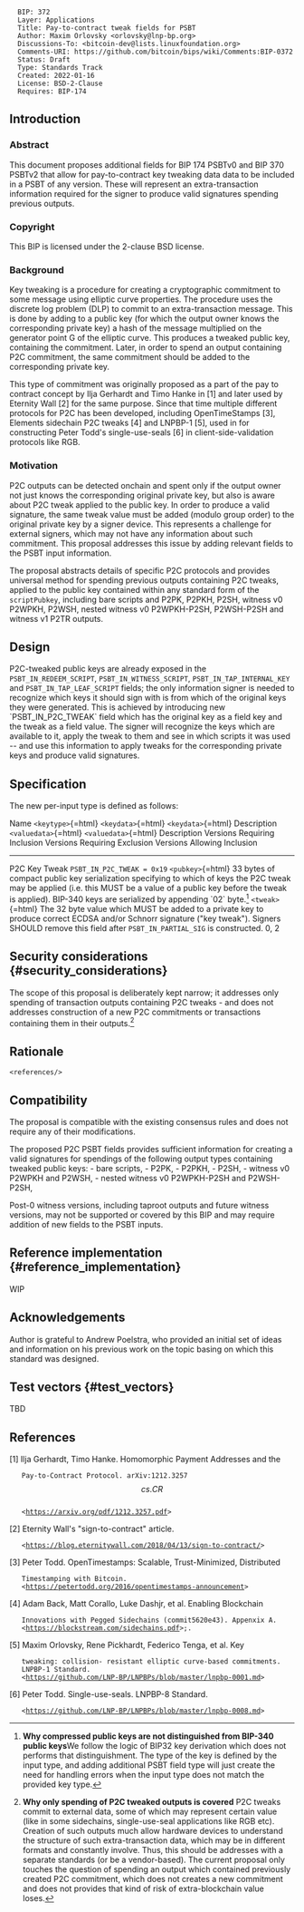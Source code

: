       BIP: 372
      Layer: Applications
      Title: Pay-to-contract tweak fields for PSBT
      Author: Maxim Orlovsky <orlovsky@lnp-bp.org>
      Discussions-To: <bitcoin-dev@lists.linuxfoundation.org>
      Comments-URI: https://github.com/bitcoin/bips/wiki/Comments:BIP-0372
      Status: Draft
      Type: Standards Track
      Created: 2022-01-16
      License: BSD-2-Clause
      Requires: BIP-174

## Introduction

### Abstract

This document proposes additional fields for BIP 174 PSBTv0 and BIP 370
PSBTv2 that allow for pay-to-contract key tweaking data data to be
included in a PSBT of any version. These will represent an
extra-transaction information required for the signer to produce valid
signatures spending previous outputs.

### Copyright

This BIP is licensed under the 2-clause BSD license.

### Background

Key tweaking is a procedure for creating a cryptographic commitment to
some message using elliptic curve properties. The procedure uses the
discrete log problem (DLP) to commit to an extra-transaction message.
This is done by adding to a public key (for which the output owner knows
the corresponding private key) a hash of the message multiplied on the
generator point G of the elliptic curve. This produces a tweaked public
key, containing the commitment. Later, in order to spend an output
containing P2C commitment, the same commitment should be added to the
corresponding private key.

This type of commitment was originally proposed as a part of the pay to
contract concept by Ilja Gerhardt and Timo Hanke in \[1\] and later used
by Eternity Wall \[2\] for the same purpose. Since that time multiple
different protocols for P2C has been developed, including OpenTimeStamps
\[3\], Elements sidechain P2C tweaks \[4\] and LNPBP-1 \[5\], used in
for constructing Peter Todd\'s single-use-seals \[6\] in
client-side-validation protocols like RGB.

### Motivation

P2C outputs can be detected onchain and spent only if the output owner
not just knows the corresponding original private key, but also is aware
about P2C tweak applied to the public key. In order to produce a valid
signature, the same tweak value must be added (modulo group order) to
the original private key by a signer device. This represents a challenge
for external signers, which may not have any information about such
commitment. This proposal addresses this issue by adding relevant fields
to the PSBT input information.

The proposal abstracts details of specific P2C protocols and provides
universal method for spending previous outputs containing P2C tweaks,
applied to the public key contained within any standard form of the
`scriptPubkey`, including bare scripts and P2PK, P2PKH, P2SH, witness v0
P2WPKH, P2WSH, nested witness v0 P2WPKH-P2SH, P2WSH-P2SH and witness v1
P2TR outputs.

## Design

P2C-tweaked public keys are already exposed in the
`PSBT_IN_REDEEM_SCRIPT`, `PSBT_IN_WITNESS_SCRIPT`,
`PSBT_IN_TAP_INTERNAL_KEY` and `PSBT_IN_TAP_LEAF_SCRIPT` fields; the
only information signer is needed to recognize which keys it should sign
with is from which of the original keys they were generated. This is
achieved by introducing new \`PSBT_IN_P2C_TWEAK\` field which has the
original key as a field key and the tweak as a field value. The signer
will recognize the keys which are available to it, apply the tweak to
them and see in which scripts it was used \-- and use this information
to apply tweaks for the corresponding private keys and produce valid
signatures.

## Specification

The new per-input type is defined as follows:

  Name            `<keytype>`{=html}           `<keydata>`{=html}   `<keydata>`{=html} Description                                                                                                                                                                                                             `<valuedata>`{=html}   `<valuedata>`{=html} Description                                                                                                                                                                         Versions Requiring Inclusion   Versions Requiring Exclusion   Versions Allowing Inclusion
  --------------- ---------------------------- -------------------- ------------------------------------------------------------------------------------------------------------------------------------------------------------------------------------------------------------------------------------------ ---------------------- -------------------------------------------------------------------------------------------------------------------------------------------------------------------------------------------------------- ------------------------------ ------------------------------ -----------------------------
  P2C Key Tweak   `PSBT_IN_P2C_TWEAK = 0x19`   `<pubkey>`{=html}    33 bytes of compact public key serialization specifying to which of keys the P2C tweak may be applied (i.e. this MUST be a value of a public key before the tweak is applied). BIP-340 keys are serialized by appending \`02\` byte.[^1]   `<tweak>`{=html}       The 32 byte value which MUST be added to a private key to produce correct ECDSA and/or Schnorr signature (\"key tweak\"). Signers SHOULD remove this field after `PSBT_IN_PARTIAL_SIG` is constructed.                                                                 0, 2

## Security considerations {#security_considerations}

The scope of this proposal is deliberately kept narrow; it addresses
only spending of transaction outputs containing P2C tweaks - and does
not addresses construction of a new P2C commitments or transactions
containing them in their outputs.[^2]

## Rationale

```{=html}
<references/>
```
## Compatibility

The proposal is compatible with the existing consensus rules and does
not require any of their modifications.

The proposed P2C PSBT fields provides sufficient information for
creating a valid signatures for spendings of the following output types
containing tweaked public keys: - bare scripts, - P2PK, - P2PKH, -
P2SH, - witness v0 P2WPKH and P2WSH, - nested witness v0 P2WPKH-P2SH and
P2WSH-P2SH,

Post-0 witness versions, including taproot outputs and future witness
versions, may not be supported or covered by this BIP and may require
addition of new fields to the PSBT inputs.

## Reference implementation {#reference_implementation}

WIP

## Acknowledgements

Author is grateful to Andrew Poelstra, who provided an initial set of
ideas and information on his previous work on the topic basing on which
this standard was designed.

## Test vectors {#test_vectors}

TBD

## References

\[1\] Ilja Gerhardt, Timo Hanke. Homomorphic Payment Addresses and the

`   Pay-to-Contract Protocol. arXiv:1212.3257 `$$cs.CR$$\
`   <`[`https://arxiv.org/pdf/1212.3257.pdf`](https://arxiv.org/pdf/1212.3257.pdf)`>`

\[2\] Eternity Wall\'s \"sign-to-contract\" article.

`   <`[`https://blog.eternitywall.com/2018/04/13/sign-to-contract/`](https://blog.eternitywall.com/2018/04/13/sign-to-contract/)`>`

\[3\] Peter Todd. OpenTimestamps: Scalable, Trust-Minimized, Distributed

`   Timestamping with Bitcoin.`\
`   <`[`https://petertodd.org/2016/opentimestamps-announcement`](https://petertodd.org/2016/opentimestamps-announcement)`>`

\[4\] Adam Back, Matt Corallo, Luke Dashjr, et al. Enabling Blockchain

`   Innovations with Pegged Sidechains (commit5620e43). Appenxix A.`\
`   <`[`https://blockstream.com/sidechains.pdf`](https://blockstream.com/sidechains.pdf)`>;.`

\[5\] Maxim Orlovsky, Rene Pickhardt, Federico Tenga, et al. Key

`   tweaking: collision- resistant elliptic curve-based commitments.`\
`   LNPBP-1 Standard.`\
`   <`[`https://github.com/LNP-BP/LNPBPs/blob/master/lnpbp-0001.md`](https://github.com/LNP-BP/LNPBPs/blob/master/lnpbp-0001.md)`>`

\[6\] Peter Todd. Single-use-seals. LNPBP-8 Standard.

`   <`[`https://github.com/LNP-BP/LNPBPs/blob/master/lnpbp-0008.md`](https://github.com/LNP-BP/LNPBPs/blob/master/lnpbp-0008.md)`>`

[^1]: **Why compressed public keys are not distinguished from BIP-340
    public keys**We follow the logic of BIP32 key derivation which does
    not performs that distinguishment. The type of the key is defined by
    the input type, and adding additional PSBT field type will just
    create the need for handling errors when the input type does not
    match the provided key type.

[^2]: **Why only spending of P2C tweaked outputs is covered** P2C tweaks
    commit to external data, some of which may represent certain value
    (like in some sidechains, single-use-seal applications like RGB
    etc). Creation of such outputs much allow hardware devices to
    understand the structure of such extra-transaction data, which may
    be in different formats and constantly involve. Thus, this should be
    addresses with a separate standards (or be a vendor-based). The
    current proposal only touches the question of spending an output
    which contained previously created P2C commitment, which does not
    creates a new commitment and does not provides that kind of risk of
    extra-blockchain value loses.
